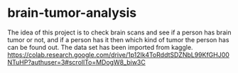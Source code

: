 # brain-tumor-analysis
The idea of this project is to check brain scans and see if a person has brain tumor or not, and if a person has it then which kind of tumor the person has can be found out.
The data set has been imported from kaggle.
https://colab.research.google.com/drive/1p12Ik4ToRddtSDZNbL99KfGHJ00NTuHP?authuser=3#scrollTo=MDogW8_biw3C
